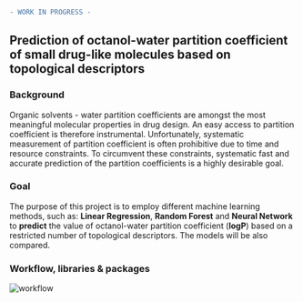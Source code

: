 ```diff
- WORK IN PROGRESS -
```

## Prediction of octanol-water partition coefficient of small drug-like molecules based on topological descriptors

### Background
Organic solvents - water partition coefficients are amongst the most meaningful molecular properties in drug design.  An easy access to partition coefficient is therefore instrumental. Unfortunately, systematic measurement of partition coefficient is often prohibitive due to time and resource constraints. To circumvent these constraints, systematic fast and accurate prediction of the partition coefficients is a highly desirable goal. 

### Goal
The purpose of this project is to employ different machine learning methods, such as: **Linear Regression**, **Random Forest** and **Neural Network** to **predict** the value of octanol-water partition coefficient (**logP**) based on a restricted number of topological descriptors. The models will be also compared.

### Workflow, libraries & packages
![workflow](https://github.com/awandzilak/LogPPrediction/blob/main/images/workflow.png)

